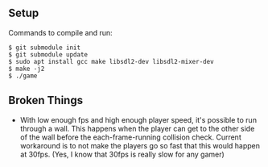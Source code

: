 ## Setup

Commands to compile and run:

```
$ git submodule init
$ git submodule update
$ sudo apt install gcc make libsdl2-dev libsdl2-mixer-dev
$ make -j2
$ ./game
```

## Broken Things

- With low enough fps and high enough player speed, it's possible to run
  through a wall. This happens when the player can get to the other side
  of the wall before the each-frame-running collision check. Current
  workaround is to not make the players go so fast that this would
  happen at 30fps. (Yes, I know that 30fps is really slow for any gamer)
